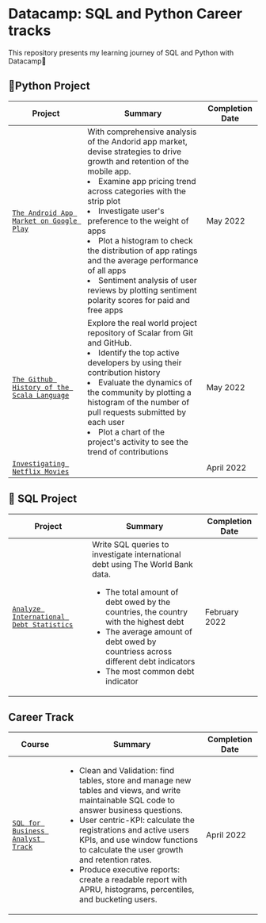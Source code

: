 # Datacamp: SQL and Python Career tracks
This repository presents my learning journey of SQL and Python with Datacamp🚀

## 🐍Python Project
| Project | Summary | Completion Date |
| --- | --- | --- |
| [`The Android App Market on Google Play`](https://app.datacamp.com/workspace/w/260f41ea-d9e2-4203-8c69-d61cdef619aa) | With comprehensive analysis of the Andorid app market, devise strategies to drive growth and retention of the mobile app. <li> Examine app pricing trend across categories with the strip plot </li> <li> Investigate user's preference to the weight of apps </li> <li> Plot a histogram to check the distribution of app ratings and the average performance of all apps</li> <li>Sentiment analysis of user reviews by plotting sentiment polarity scores for paid and free apps </li>| May 2022 |
| [`The Github History of the Scala Language`](https://app.datacamp.com/workspace/w/877c46ed-9a58-485c-ae0d-b4d6a5737b66) | Explore the real world project repository of Scalar from Git and GitHub. <li> Identify the top active developers by using their contribution history </li><li> Evaluate the dynamics of the community by plotting a histogram of the number of pull requests submitted by each user </li><li>Plot a chart of the project's activity to see the trend of contributions</li>| May 2022 |
| [`Investigating Netflix Movies`](https://github.com/JieunKim-Econ/Datacamp_SQL/blob/main/Project/Investigating%20Netflix%20Movies.ipynb) | | April 2022 |



## 📂 SQL Project
| Project | Summary | Completion Date |
| --- | --- | --- |
| [`Analyze International Debt Statistics`](https://app.datacamp.com/workspace/w/260f41ea-d9e2-4203-8c69-d61cdef619aa)| Write SQL queries to investigate international debt using The World Bank data. <ul><li>The total amount of debt owed by the countries, the country with the highest debt </li><li>The average amount of debt owed by countriess across different debt indicators</li><li>The most common debt indicator</li></ul>| February 2022 |

## Career Track
| Course | Summary | Completion Date |
| --- | --- | --- |
| [`SQL for Business Analyst Track`](https://github.com/JieunKim-Econ/Datacamp_SQL/blob/main/Certificate/SQL%20for%20Business%20Analyst%20Track.pdf) | <ul><li>Clean and Validation: find tables, store and manage new tables and views, and write maintainable SQL code to answer business questions.</li><li>User centric-KPI: calculate the registrations and active users KPIs, and use window functions to calculate the user growth and retention rates.</li> <li>Produce executive reports: create a readable report with APRU, histograms, percentiles, and bucketing users.</li></ul> | April 2022 |
